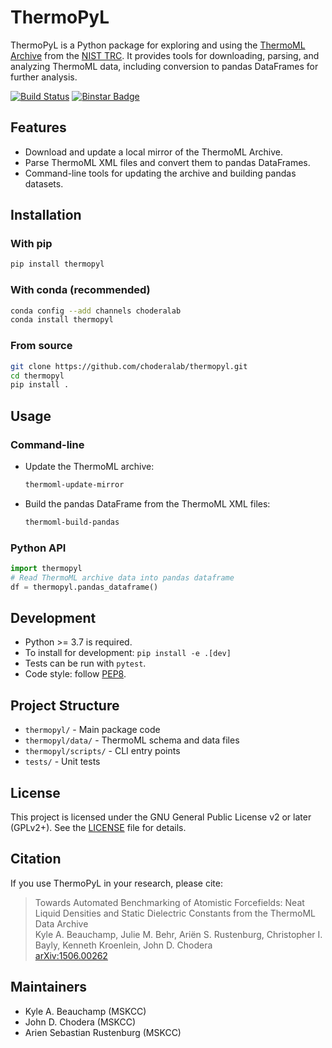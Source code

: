 # ThermoPyL

ThermoPyL is a Python package for exploring and using the [ThermoML Archive](http://trc.nist.gov/ThermoML.html) from the [NIST TRC](http://trc.nist.gov). It provides tools for downloading, parsing, and analyzing ThermoML data, including conversion to pandas DataFrames for further analysis.

[![Build Status](https://travis-ci.org/choderalab/thermopyl.png?branch=master)](https://travis-ci.org/choderalab/thermopyl)
[![Binstar Badge](https://binstar.org/choderalab/thermopyl-dev/badges/version.svg)](https://binstar.org/choderalab/thermopyl-dev)

## Features

- Download and update a local mirror of the ThermoML Archive.
- Parse ThermoML XML files and convert them to pandas DataFrames.
- Command-line tools for updating the archive and building pandas datasets.

## Installation

### With pip

```sh
pip install thermopyl
```

### With conda (recommended)

```sh
conda config --add channels choderalab
conda install thermopyl
```

### From source

```sh
git clone https://github.com/choderalab/thermopyl.git
cd thermopyl
pip install .
```

## Usage

### Command-line

- Update the ThermoML archive:

  ```sh
  thermoml-update-mirror
  ```

- Build the pandas DataFrame from the ThermoML XML files:

  ```sh
  thermoml-build-pandas
  ```

### Python API

```python
import thermopyl
# Read ThermoML archive data into pandas dataframe
df = thermopyl.pandas_dataframe()
```

## Development

- Python >= 3.7 is required.
- To install for development: `pip install -e .[dev]`
- Tests can be run with `pytest`.
- Code style: follow [PEP8](https://www.python.org/dev/peps/pep-0008/).

## Project Structure

- `thermopyl/` - Main package code
- `thermopyl/data/` - ThermoML schema and data files
- `thermopyl/scripts/` - CLI entry points
- `tests/` - Unit tests

## License

This project is licensed under the GNU General Public License v2 or later (GPLv2+). See the [LICENSE](LICENSE) file for details.

## Citation

If you use ThermoPyL in your research, please cite:

> Towards Automated Benchmarking of Atomistic Forcefields: Neat Liquid Densities and Static Dielectric Constants from the ThermoML Data Archive  
> Kyle A. Beauchamp, Julie M. Behr, Ariën S. Rustenburg, Christopher I. Bayly, Kenneth Kroenlein, John D. Chodera  
> [arXiv:1506.00262](https://arxiv.org/abs/1506.00262)

## Maintainers

- Kyle A. Beauchamp (MSKCC)
- John D. Chodera (MSKCC)
- Arien Sebastian Rustenburg (MSKCC)
